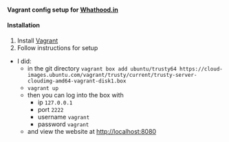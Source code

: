 #### Vagrant config setup for [Whathood.in](http://whathood.in)

#### Installation
1. Install [Vagrant](https://www.vagrantup.com/downloads.html)
2. Follow instructions for setup
  * I did:
    - in the git directory `vagrant box add ubuntu/trusty64 https://cloud-images.ubuntu.com/vagrant/trusty/current/trusty-server-cloudimg-amd64-vagrant-disk1.box`
    - `vagrant up`
    - then you can log into the box with 
      * ip `127.0.0.1`
      * port `2222`
      * username `vagrant`
      * password `vagrant`
    - and view the website at [http://localhost:8080](http://localhost:8080)